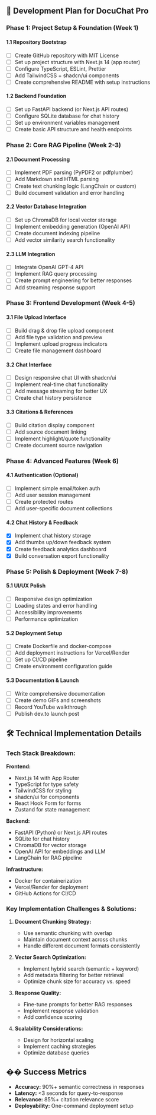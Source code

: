 ## 🚀 Development Plan for DocuChat Pro

### **Phase 1: Project Setup & Foundation (Week 1)**

#### 1.1 Repository Bootstrap

- [ ] Create GitHub repository with MIT License
- [ ] Set up project structure with Next.js 14 (app router)
- [ ] Configure TypeScript, ESLint, Prettier
- [ ] Add TailwindCSS + shadcn/ui components
- [ ] Create comprehensive README with setup instructions

#### 1.2 Backend Foundation

- [ ] Set up FastAPI backend (or Next.js API routes)
- [ ] Configure SQLite database for chat history
- [ ] Set up environment variables management
- [ ] Create basic API structure and health endpoints

### **Phase 2: Core RAG Pipeline (Week 2-3)**

#### 2.1 Document Processing

- [ ] Implement PDF parsing (PyPDF2 or pdfplumber)
- [ ] Add Markdown and HTML parsing
- [ ] Create text chunking logic (LangChain or custom)
- [ ] Build document validation and error handling

#### 2.2 Vector Database Integration

- [ ] Set up ChromaDB for local vector storage
- [ ] Implement embedding generation (OpenAI API)
- [ ] Create document indexing pipeline
- [ ] Add vector similarity search functionality

#### 2.3 LLM Integration

- [ ] Integrate OpenAI GPT-4 API
- [ ] Implement RAG query processing
- [ ] Create prompt engineering for better responses
- [ ] Add streaming response support

### **Phase 3: Frontend Development (Week 4-5)**

#### 3.1 File Upload Interface

- [ ] Build drag & drop file upload component
- [ ] Add file type validation and preview
- [ ] Implement upload progress indicators
- [ ] Create file management dashboard

#### 3.2 Chat Interface

- [ ] Design responsive chat UI with shadcn/ui
- [ ] Implement real-time chat functionality
- [ ] Add message streaming for better UX
- [ ] Create chat history persistence

#### 3.3 Citations & References

- [ ] Build citation display component
- [ ] Add source document linking
- [ ] Implement highlight/quote functionality
- [ ] Create document source navigation

### **Phase 4: Advanced Features (Week 6)**

#### 4.1 Authentication (Optional)

- [ ] Implement simple email/token auth
- [ ] Add user session management
- [ ] Create protected routes
- [ ] Add user-specific document collections

#### 4.2 Chat History & Feedback

- [x] Implement chat history storage
- [x] Add thumbs up/down feedback system
- [x] Create feedback analytics dashboard
- [x] Build conversation export functionality

### **Phase 5: Polish & Deployment (Week 7-8)**

#### 5.1 UI/UX Polish

- [ ] Responsive design optimization
- [ ] Loading states and error handling
- [ ] Accessibility improvements
- [ ] Performance optimization

#### 5.2 Deployment Setup

- [ ] Create Dockerfile and docker-compose
- [ ] Add deployment instructions for Vercel/Render
- [ ] Set up CI/CD pipeline
- [ ] Create environment configuration guide

#### 5.3 Documentation & Launch

- [ ] Write comprehensive documentation
- [ ] Create demo GIFs and screenshots
- [ ] Record YouTube walkthrough
- [ ] Publish dev.to launch post

## 🛠️ Technical Implementation Details

### **Tech Stack Breakdown:**

**Frontend:**

- Next.js 14 with App Router
- TypeScript for type safety
- TailwindCSS for styling
- shadcn/ui for components
- React Hook Form for forms
- Zustand for state management

**Backend:**

- FastAPI (Python) or Next.js API routes
- SQLite for chat history
- ChromaDB for vector storage
- OpenAI API for embeddings and LLM
- LangChain for RAG pipeline

**Infrastructure:**

- Docker for containerization
- Vercel/Render for deployment
- GitHub Actions for CI/CD

### **Key Implementation Challenges & Solutions:**

1. **Document Chunking Strategy:**
   - Use semantic chunking with overlap
   - Maintain document context across chunks
   - Handle different document formats consistently

2. **Vector Search Optimization:**
   - Implement hybrid search (semantic + keyword)
   - Add metadata filtering for better retrieval
   - Optimize chunk size for accuracy vs. speed

3. **Response Quality:**
   - Fine-tune prompts for better RAG responses
   - Implement response validation
   - Add confidence scoring

4. **Scalability Considerations:**
   - Design for horizontal scaling
   - Implement caching strategies
   - Optimize database queries

## �� Success Metrics

- **Accuracy:** 90%+ semantic correctness in responses
- **Latency:** <3 seconds for query-to-response
- **Relevance:** 85%+ citation relevance score
- **Deployability:** One-command deployment setup
